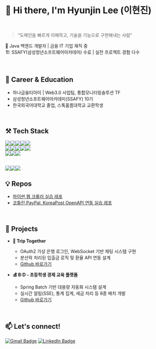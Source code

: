 # 👋 Hi there, I'm Hyunjin Lee (이현진)

<br>

> “도메인을 빠르게 이해하고, 기술을 기능으로 구현해내는 사람”

🚀 Java 백엔드 개발자 | 금융 IT 기업 재직 중  
🏗 SSAFY(삼성청년소프트웨어아카데미) 수료 | 실전 프로젝트 경험 다수

<br>

## 💼 Career & Education
- 하나금융티아이 | Web3.0 사업팀, 통합모니터링솔루션 TF
- 삼성청년소프트웨어아카데미(SSAFY) 10기
- 한국외국어대학교 졸업, 스톡홀름대학교 교환학생

<br>

## ⚒️ Tech Stack
<img src="https://img.shields.io/badge/Python 3.12-3776AB?style=for-the-badge&logo=python&logoColor=white"><img src="https://img.shields.io/badge/Requests-506365?style=for-the-badge&logo=Requests&logoColor=white"><img src="https://img.shields.io/badge/BeautifulSoup4-EF3F56?style=for-the-badge&logo=BeautifulSoup4&logoColor=white"><img src="https://img.shields.io/badge/Apache Kafka-231F20?style=for-the-badge&logo=apachekafka&logoColor=white"><img src="https://img.shields.io/badge/docker-2496ED?style=for-the-badge&logo=docker&logoColor=white"><br>
<img src="https://img.shields.io/badge/kotlin 1.9-7F52FF?style=for-the-badge&logo=kotlin&logoColor=white"><img src="https://img.shields.io/badge/java 17-F7DF1E?style=for-the-badge&logo=java&logoColor=white"><img src="https://img.shields.io/badge/springboot 3.1-6DB33F?style=for-the-badge&logo=springboot&logoColor=white"><img src="https://img.shields.io/badge/springsecurity-6DB33F?style=for-the-badge&logo=springsecurity&logoColor=white"><img src="https://img.shields.io/badge/springbatch-6DB33F?style=for-the-badge&logo=spring&logoColor=white"><br>
<img src="https://img.shields.io/badge/jpa/hibernate-59666C?style=for-the-badge&logo=hibernate&logoColor=white"><img src="https://img.shields.io/badge/docker-2496ED?style=for-the-badge&logo=docker&logoColor=white"><img src="https://img.shields.io/badge/jenkins-D24939?style=for-the-badge&logo=jenkins&logoColor=white"><br>

<br>
<img src="https://img.shields.io/badge/git-F05032?style=for-the-badge&logo=git&logoColor=white"><img src="https://img.shields.io/badge/jira-0052CC?style=for-the-badge&logo=jira&logoColor=white"><img src="https://img.shields.io/badge/notion-000000?style=for-the-badge&logo=notion&logoColor=white">

<br>

## 💡 Repos
- [파이썬 웹 크롤러 실습 레포](https://github.com/hgene2452/web_crawler_study/tree/main)
- [코틀린 PayPal, KoreaPost OpenAPI 연동 실습 레포](https://github.com/hgene2452/paypal_krpost)

<br>

## 📌 Projects
- **🧳 Trip Together**
    - OAuth2 가상 은행 로그인, WebSocket 기반 채팅 시스템 구현
    - 분산락 처리된 입출금 로직 및 환율 API 연동 설계
    - [Github 바로가기](https://github.com/SSAFY-A309/Trip-Together?tab=readme-ov-file)

- **💰 B:D - 초등학생 경제 교육 플랫폼**
    - Spring Batch 기반 대용량 자동화 시스템 설계
    - 실시간 알림(SSE), 통계 집계, 세금 처리 등 8종 배치 개발
    - [Github 바로가기](https://github.com/MJBae327/B-D?tab=readme-ov-file)

<br>

## 📫 Let's connect!
[![Gmail Badge](https://img.shields.io/badge/-your_email_here@gmail.com-c14438?style=flat&logo=Gmail&logoColor=white)](mailto:hgene0929@gmail.com)
[![LinkedIn Badge](https://img.shields.io/badge/-LinkedIn_Profile-blue?style=flat&logo=Linkedin&logoColor=white)](https://www.linkedin.com/in/hyeonjin-lee-775027262/)

